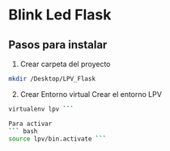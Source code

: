 # Blink Led Flask

## Pasos para instalar
1. Crear carpeta del proyecto
```bash
mkdir /Desktop/LPV_Flask
```
2. Crear Entorno virtual 
Crear el entorno LPV
``` bash
virtualenv lpv ```

Para activar 
``` bash
source lpv/bin.activate ```
